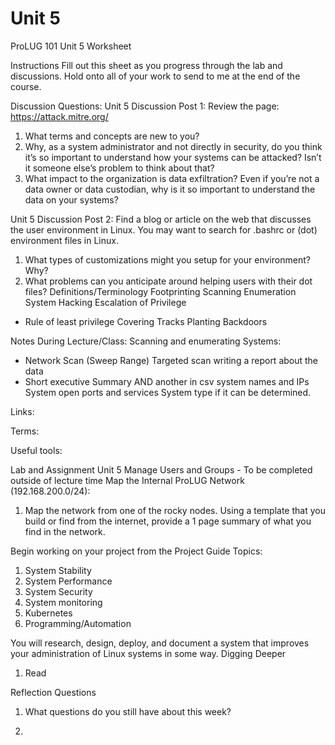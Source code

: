 # Unit 5

ProLUG 101
Unit 5 Worksheet

Instructions
Fill out this sheet as you progress through the lab and discussions. Hold onto all of your work to send to me at the end of the course.

Discussion Questions:
Unit 5 Discussion Post 1: Review the page: https://attack.mitre.org/
1. What terms and concepts are new to you?
2. Why, as a system administrator and not directly in security, do you think it’s so important to understand how your systems can be attacked? Isn’t it someone else’s problem to think about that?
3. What impact to the organization is data exfiltration? Even if you’re not a data owner or data custodian, why is it so important to understand the data on your systems?

Unit 5 Discussion Post 2: Find a blog or article on the web that discusses the user environment in Linux. You may want to search for .bashrc or (dot) environment files in Linux.
1. What types of customizations might you setup for your environment? Why?
2. What problems can you anticipate around helping users with their dot files?
Definitions/Terminology
Footprinting
Scanning
Enumeration
System Hacking
Escalation of Privilege
-	Rule of least privilege
Covering Tracks
Planting Backdoors

Notes During Lecture/Class:
Scanning and enumerating Systems:
- Network Scan (Sweep Range)
Targeted scan
writing a report about the data
- Short executive Summary AND another in csv
system names and IPs
System open ports and services
System type if it can be determined.




Links:

Terms:

Useful tools:

Lab and Assignment
Unit 5 Manage Users and Groups - To be completed outside of lecture time
	Map the Internal ProLUG Network (192.168.200.0/24):
1. Map the network from one of the rocky nodes.
Using a template that you build or find from the internet, provide a 1 page summary of what you find in the network.

Begin working on your project from the Project Guide
		Topics:
1.	System Stability
2.	System Performance
3.	System Security
4.	System monitoring
5.	Kubernetes
6.	Programming/Automation

You will research, design, deploy, and document a system that improves your administration of Linux systems in some way.
Digging Deeper
1.	Read

Reflection Questions
1.	What questions do you still have about this week?


2.




